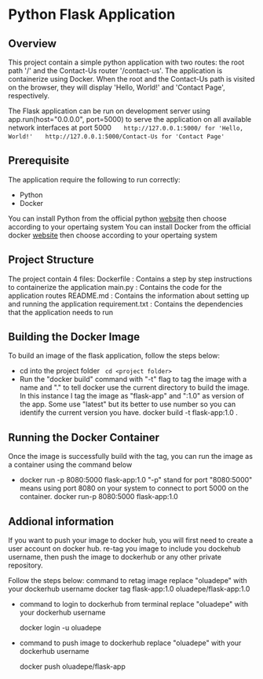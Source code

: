 # Python Flask Application

## Overview
This project contain a simple python application with two routes: the root path '/' and the Contact-Us router '/contact-us'. The application is containerize using Docker. When the root and the Contact-Us path is visited on the browser, they will display 'Hello, World!' and 'Contact Page', respectively.

The Flask application can be run on development server using app.run(host="0.0.0.0", port=5000) to serve the application on all available network interfaces at port 5000
```    http://127.0.0.1:5000/ for 'Hello, World!' ```
```    http://127.0.0.1:5000/Contact-Us for 'Contact Page' ```

## Prerequisite
   The application require the following to run correctly:
   - Python
   - Docker

   You can install Python from the official python <a href="https://www.python.org/downloads/">website</a> then choose according to your opertaing system
   You can install Docker from the official docker <a href="https://docs.docker.com/get-docker/">website</a>  then choose according to your opertaing system

## Project Structure
   The project contain 4 files:
   Dockerfile : Contains a step by step instructions to containerize the application
   main.py : Contains the code for the application routes
   README.md : Contains the information about setting up and running the application
   requirement.txt : Contains the dependencies that the application needs to run

## Building the Docker Image
   To build an image of the flask application, follow the steps below:
   - cd into the project folder 
    ``` cd <project folder>```
   - Run the "docker build" command with "-t" flag to tag the image with a name and "." to tell docker use the current directory to build the image. In this instance I tag the image as "flask-app" and ":1.0" as version of the app. Some use "latest" but its better to use number so you can identify the current version you have. 
     docker build -t flask-app:1.0 .

## Running the Docker Container
   Once the image is successfully build with the tag, you can run the image as a container using the command below
   - docker run -p 8080:5000 flask-app:1.0 "-p" stand for port "8080:5000" means using port 8080 on your system to connect to port 5000 on the container.
     docker run-p 8080:5000 flask-app:1.0
## Addional information
   If you want to push your image to docker hub, you will first need to create a user account on docker hub. re-tag you image to include you dockehub username, then push the image to dockerhub or any other private repository.
    
   Follow the steps below:
   command  to retag image 
   replace "oluadepe" with your dockerhub username
     docker tag flask-app:1.0 oluadepe/flask-app:1.0

   - command to login to dockerhub from terminal 
    replace "oluadepe" with your dockerhub username
      
      docker login -u oluadepe
   
   - command to push image to dockerhub
    replace "oluadepe" with your dockerhub username
     
      docker push oluadepe/flask-app